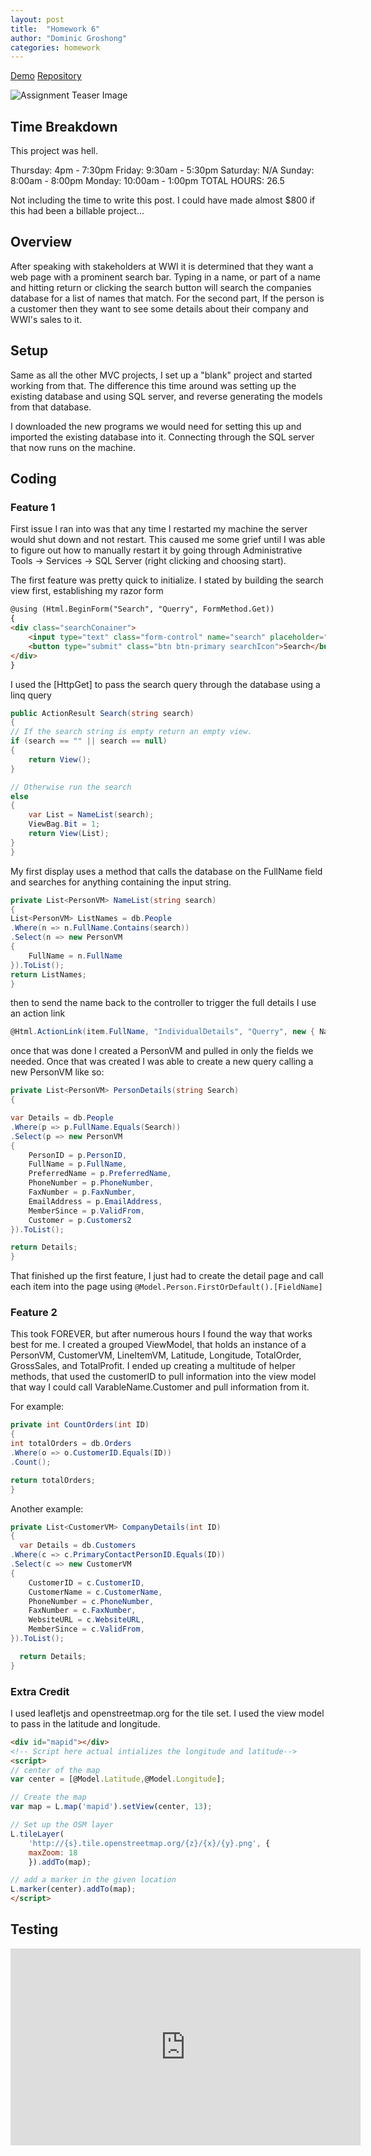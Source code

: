 ```yaml
---
layout: post
title:  "Homework 6"
author: "Dominic Groshong"
categories: homework
---
```

<a href="/homework/2018/11/07/homework-6.html#demo" class="btn">Demo</a>
<a href="https://github.com/xzonos/xzonos.github.io/tree/master/HW5" class="btn" target="_blank_">Repository</a>

<!-- This image gets pulled into the blog post page. Purposefully hidden on the actual blog page. -->
<div class="hide">
	<img alt="Assignment Teaser Image" src="/assets/imgs/assignSixTeaser.jpg">
</div>

Time Breakdown
------
This project was hell.

Thursday: 4pm - 7:30pm
Friday: 9:30am - 5:30pm
Saturday: N/A
Sunday: 8:00am - 8:00pm
Monday: 10:00am - 1:00pm
TOTAL HOURS: 26.5

Not including the time to write this post. I could have made almost $800 if this had been a billable project...

Overview
------
After speaking with stakeholders at WWI it is determined that they want a web page with a prominent search bar. Typing in a name, or part of a name and hitting return or clicking the search button will search the companies database for a list of names that match. For the second part, If the person is a customer then they want to see some details about their company and WWI's sales to it.

Setup
------
Same as all the other MVC projects, I set up a "blank" project and started working from that. The difference this time around was setting up the existing database and using SQL server, and reverse generating the models from that database.

I downloaded the new programs we would need for setting this up and imported the existing database into it. Connecting through the SQL server that now runs on the machine.

Coding
-------
### Feature 1
First issue I ran into was that any time I restarted my machine the server would shut down and not restart. This caused me some grief until I was able to figure out how to manually restart it by going through Administrative Tools -> Services -> SQL Server  (right clicking and choosing start).

The first feature was pretty quick to initialize. I stated by building the search view first, establishing my razor form

```Html
@using (Html.BeginForm("Search", "Querry", FormMethod.Get))
{
<div class="searchConainer">
	<input type="text" class="form-control" name="search" placeholder="Enter Name" required>
	<button type="submit" class="btn btn-primary searchIcon">Search</button>
</div>
}
```
I used the [HttpGet] to pass the search query through the database using a linq query
```csharp
public ActionResult Search(string search)
{
// If the search string is empty return an empty view.
if (search == "" || search == null)
{
	return View();
}

// Otherwise run the search
else
{
	var List = NameList(search);
	ViewBag.Bit = 1;
	return View(List);
}
}
```
My first display uses a method that calls the database on the FullName field and searches for anything containing the input string.
```csharp
private List<PersonVM> NameList(string search)
{
List<PersonVM> ListNames = db.People
.Where(n => n.FullName.Contains(search))
.Select(n => new PersonVM
{
	FullName = n.FullName
}).ToList();
return ListNames;
}
```
then to send the name back to the controller to trigger the full details I use an action link
```csharp
@Html.ActionLink(item.FullName, "IndividualDetails", "Querry", new { Name = item.FullName }, new { @class = "searchItem" })
```
once that was done I created a PersonVM and pulled in only the fields we needed. Once that was created I was able to create a new query calling a new PersonVM like so:
```csharp
private List<PersonVM> PersonDetails(string Search)
{

var Details = db.People
.Where(p => p.FullName.Equals(Search))
.Select(p => new PersonVM
{
	PersonID = p.PersonID,
	FullName = p.FullName,
	PreferredName = p.PreferredName,
	PhoneNumber = p.PhoneNumber,
	FaxNumber = p.FaxNumber,
	EmailAddress = p.EmailAddress,
	MemberSince = p.ValidFrom,
	Customer = p.Customers2
}).ToList();

return Details;
}
```
That finished up the first feature, I just had to create the detail page and call each item into the page using ```@Model.Person.FirstOrDefault().[FieldName]```

### Feature 2
This took FOREVER, but after numerous hours I found the way that works best for me. I created a grouped ViewModel, that holds an instance of a PersonVM, CustomerVM, LineItemVM, Latitude, Longitude, TotalOrder, GrossSales, and TotalProfit. I ended up creating a multitude of helper methods, that used the customerID to pull information into the view model that way I could call VarableName.Customer and pull information from it.

For example:
```csharp
private int CountOrders(int ID)
{
int totalOrders = db.Orders
.Where(o => o.CustomerID.Equals(ID))
.Count();

return totalOrders;
}
```
Another example:
```csharp
private List<CustomerVM> CompanyDetails(int ID)
{
  var Details = db.Customers
.Where(c => c.PrimaryContactPersonID.Equals(ID))
.Select(c => new CustomerVM
{
	CustomerID = c.CustomerID,
	CustomerName = c.CustomerName,
	PhoneNumber = c.PhoneNumber,
	FaxNumber = c.FaxNumber,
	WebsiteURL = c.WebsiteURL,
	MemberSince = c.ValidFrom,
}).ToList();

  return Details;
}
```
### Extra Credit
I used leafletjs and openstreetmap.org for the tile set. I used the view model to pass in the latitude and longitude.

```Html
<div id="mapid"></div>
<!-- Script here actual intializes the longitude and latitude-->
<script>
// center of the map
var center = [@Model.Latitude,@Model.Longitude];

// Create the map
var map = L.map('mapid').setView(center, 13);

// Set up the OSM layer
L.tileLayer(
	'http://{s}.tile.openstreetmap.org/{z}/{x}/{y}.png', {
	maxZoom: 18
	}).addTo(map);

// add a marker in the given location
L.marker(center).addTo(map);
</script>
```

Testing
-------
<div id="demo"></div>

<iframe width="560" height="315" src="https://www.youtube.com/embed/TSRvEqXBWLE?rel=0&amp;ecver=1" frameborder="0" allow="accelerometer; autoplay; encrypted-media; gyroscope; picture-in-picture" allowfullscreen></iframe>
